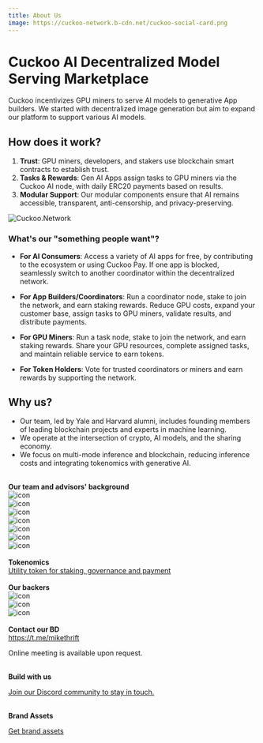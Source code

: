 ```yaml
---
title: About Us
image: https://cuckoo-network.b-cdn.net/cuckoo-social-card.png
---
```


<head>
  <meta name="twitter:site" content="@CuckooNetworkHQ"/>
  <meta name="twitter:title" content="About Us - Cuckoo.Network"/>
  <meta name="twitter:description" content="Cuckoo AI is a Decentralized Model Serving Marketplace."/>
  <meta name="og:description" content="Cuckoo AI is a Decentralized Model Serving Marketplace."/>
  <meta
    property="og:image"
    content="https://cuckoo-network.b-cdn.net/cuckoo-social-card.png"
  />
  <meta
    name="twitter:image"
    content="https://cuckoo-network.b-cdn.net/cuckoo-social-card.png"
  />
</head>

# Cuckoo AI Decentralized Model Serving Marketplace

Cuckoo incentivizes GPU miners to serve AI models to generative App builders. We started with decentralized image generation but aim to expand our platform to support various AI models.

## How does it work?

1. **Trust**: GPU miners, developers, and stakers use blockchain smart contracts to establish trust.
2. **Tasks & Rewards**: Gen AI Apps assign tasks to GPU miners via the Cuckoo AI node, with daily ERC20 payments based on results.
3. **Modular Support**: Our modular components ensure that AI remains accessible, transparent, anti-censorship, and privacy-preserving.

![Cuckoo.Network](https://cuckoo-network.b-cdn.net/cuckoo-social-card.png "Cuckoo.Network")

### What's our "something people want"?

- **For AI Consumers**: Access a variety of AI apps for free, by contributing to the ecosystem or using Cuckoo Pay. If one app is blocked, seamlessly switch to another coordinator within the decentralized network.

- **For App Builders/Coordinators**: Run a coordinator node, stake to join the network, and earn staking rewards. Reduce GPU costs, expand your customer base, assign tasks to GPU miners, validate results, and distribute payments.
- **For GPU Miners**: Run a task node, stake to join the network, and earn staking rewards. Share your GPU resources, complete assigned tasks, and maintain reliable service to earn tokens.
- **For Token Holders**: Vote for trusted coordinators or miners and earn rewards by supporting the network.

## Why us?

- Our team, led by Yale and Harvard alumni, includes founding members of leading blockchain projects and experts in machine learning.
- We operate at the intersection of crypto, AI models, and the sharing economy.
- We focus on multi-mode inference and blockchain, reducing inference costs and integrating tokenomics with generative AI.

<br />

<div className="row">
  <div className="col"><strong>Our team and advisors' background</strong></div>
  <div className="col">
    <section className="pt-0 pb-0 mt-1">
      <div className="container mx-auto">
        <div className="flex flex-wrap">
          <div className="flex flex-wrap">
            <div className="mx-1 mb-3">
              <img style={{ margin: "0 8px 0 0", height: "48px", filter: "grayscale(100%) brightness(200%) contrast(100%)" }} src="https://tp-misc.b-cdn.net/blockeden/Google_2015_logo.svg.png" alt="icon" />
            </div>
            <div className="mx-1 mb-3">
              <img style={{ margin: "0 8px 0 0", height: "48px", filter: "grayscale(100%) invert(100%) contrast(100%) brightness(200%)" }} src="https://tp-misc.b-cdn.net/blockeden/Meta_Platforms_Inc._logo.svg.png" alt="icon" />
            </div>
            <div className="mx-1 mb-3">
              <img style={{ margin: "0 8px 0 0", height: "48px", filter: "grayscale(100%) brightness(200%) contrast(100%)" }} src="https://tp-misc.b-cdn.net/blockeden/microsoft.svg" alt="icon" />
            </div>
            <div className="mx-1 mb-3">
              <img style={{ margin: "0 8px 0 0", height: "48px", filter: "invert(100%) brightness(200%) contrast(100%)" }}  src="https://tp-misc.b-cdn.net/blockeden/1600px-Uber_logo_2018.svg.png" alt="icon" />
            </div>
            <div className="mx-1 mb-3">
              <img style={{ margin: "0 8px 0 0", height: "48px", filter: "grayscale(100%) invert(100%) contrast(100%) brightness(200%)" }} src="https://tp-misc.b-cdn.net/blockeden/yale-signature-sprite.svg" alt="icon" />
            </div>
            <div className="mx-1 mb-3">
              <img style={{ margin: "0 8px 0 0", height: "48px", filter: "grayscale(100%) invert(100%) contrast(100%) brightness(200%)" }} src="https://tp-misc.b-cdn.net/blockeden/NationalUniversityofSingapore.svg.png" alt="icon" />
            </div>
            <div className="mx-1 mb-3">
              <img style={{ margin: "0 8px 0 0", height: "48px", filter: "grayscale(100%) invert(100%) contrast(100%) brightness(200%)" }} src="https://tp-misc.b-cdn.net/blockeden/Harvard_University_logo.svg.png" alt="icon" />
            </div>
          </div>
        </div>
      </div>
    </section>
  </div>
</div>

<br />

<div className="row">
  <div className="col">
    <strong>Tokenomics</strong>
  </div>
  <div className="col">
<a href="/docs/token">Utility token for staking, governance and payment</a>
</div>
</div>

<br />

<div className="row">
  <div className="col">
    <strong>Our backers</strong>
  </div>
  <div className="col">
    <section className="pt-0 pb-0 mt-1">
      <div className="container mx-auto">
        <div className="flex flex-wrap">
          <div className="flex flex-wrap list-none">
            <div className="mx-1 mb-3">
              <img style={{ height: "48px", filter: "invert(100%) brightness(200%) contrast(100%)" }} src="https://tp-misc.b-cdn.net/blockeden/sky9capital_logo.svg" alt="icon" />
            </div>
            <div className="mx-1 mb-3">
              <img style={{ height: "48px", filter: "grayscale(100%) brightness(200%) contrast(100%)" }} src="https://tp-misc.b-cdn.net/blockeden/iotex-logo.png" alt="icon" />
            </div>
            <div className="mx-1 mb-3">
              <img style={{ height: "48px", filter: "grayscale(100%) invert(100%) contrast(100%) brightness(200%)" }} src="https://tp-misc.b-cdn.net/blockeden/bingx-logo.png" alt="icon" />
            </div>
          </div>
        </div>
      </div>
    </section>
  </div>
</div>

<br />

<div className="row">
  <div className="col">
    <strong>Contact our BD</strong>
  </div>
  <div className="col">
    <a href="https://t.me/mikethrift">https://t.me/mikethrift</a>
    <p>Online meeting is available upon request.</p>
  </div>
</div>

<br />

<div className="row">
  <div className="col">
    <strong>Build with us</strong>
  </div>
  <div className="col">
    <p><a href="https://cuckoo.network/dc"> Join our Discord community to stay in touch.</a></p>
  </div>
</div>

<br />

<div className="row">
  <div className="col">
    <strong>Brand Assets</strong>
  </div>
  <div className="col">
    <p><a href="/brand-assets">Get brand assets</a></p>
  </div>
</div>
